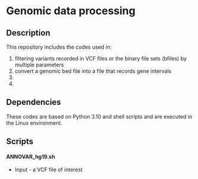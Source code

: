 # Genomic data processing

## Description 
 This repository includes the codes used in:
1. filtering variants recorded in VCF files or the binary file sets (bfiles) by multiple parameters
2. convert a genomic bed file into a file that records gene intervals
3. 
4. 
 
## Dependencies
These codes are based on Python 3.10 and shell scripts and are executed in the Linux environment.
 
 
## Scripts
#### ANNOVAR_hg19.sh
   - Input - a VCF file of interest
